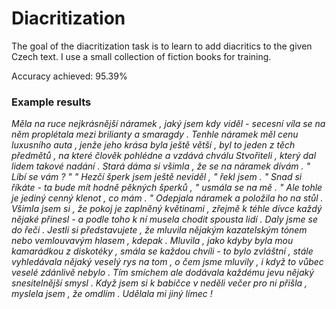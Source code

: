 # Diacritization

The goal of the diacritization task is to learn to add diacritics to the given Czech text. I use a small collection of fiction books for training.

Accuracy achieved: 95.39%

### Example results
*Měla na ruce nejkrásnější náramek , jaký jsem kdy viděl - secesní víla se na něm proplétala mezi brilianty a smaragdy .
Tenhle náramek měl cenu luxusního auta , jenže jeho krása byla ještě větší , byl to jeden z těch předmětů , na které člověk pohlédne a vzdává chválu Stvořiteli , který dal lidem takové nadání .
Stará dáma si všimla , že se na náramek dívám .
" Líbí se vám ? "
" Hezčí šperk jsem ještě neviděl , " řekl jsem .
" Snad si říkáte - ta bude mít hodně pěkných šperků , " usmála se na mě .
" Ale tohle je jediný cenný klenot , co mám . "
Odepjala náramek a položila ho na stůl .
Všimla jsem si , že pokoj je zaplněný květinami , zřejmě k téhle dívce každý nějaké přinesl - a podle toho k ní musela chodit spousta lidí .
Daly jsme se do řeči .
Jestli si představujete , že mluvila nějakým kazatelským tónem nebo vemlouvavým hlasem , kdepak .
Mluvila , jako kdyby byla mou kamarádkou z diskotéky , smála se každou chvíli - to bylo zvláštní , stále vyhledávala nějaký veselý rys na tom , o čem jsme mluvily , i když to vůbec veselé zdánlivě nebylo .
Tím smíchem ale dodávala každému jevu nějaký snesitelnější smysl .
Když jsem si k babičce v neděli večer pro ni přišla , myslela jsem , že omdlím .
Udělala mi jiný límec !*
